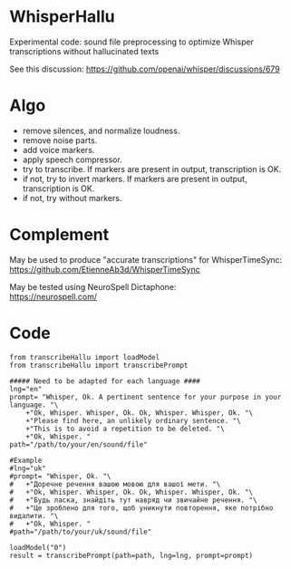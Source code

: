 # WhisperHallu
Experimental code: sound file preprocessing to optimize Whisper transcriptions without hallucinated texts

See this discussion: https://github.com/openai/whisper/discussions/679

# Algo
- remove silences, and normalize loudness.
- remove noise parts.
- add voice markers.
- apply speech compressor.
- try to transcribe. If markers are present in output, transcription is OK.
- if not, try to invert markers. If markers are present in output, transcription is OK.
- if not, try without markers.

# Complement

May be used to produce "accurate transcriptions" for WhisperTimeSync:<br/>
https://github.com/EtienneAb3d/WhisperTimeSync

May be tested using NeuroSpell Dictaphone:<br/>
https://neurospell.com/

# Code

```
from transcribeHallu import loadModel
from transcribeHallu import transcribePrompt

##### Need to be adapted for each language ####
lng="en"
prompt= "Whisper, Ok. A pertinent sentence for your purpose in your language. "\
	+"Ok, Whisper. Whisper, Ok. Ok, Whisper. Whisper, Ok. "\
	+"Please find here, an unlikely ordinary sentence. "\
	+"This is to avoid a repetition to be deleted. "\
	+"Ok, Whisper. "
path="/path/to/your/en/sound/file"

#Example 
#lng="uk"
#prompt= "Whisper, Ok. "\
#	+"Доречне речення вашою мовою для вашої мети. "\
#	+"Ok, Whisper. Whisper, Ok. Ok, Whisper. Whisper, Ok. "\
#	+"Будь ласка, знайдіть тут навряд чи звичайне речення. "\
#	+"Це зроблено для того, щоб уникнути повторення, яке потрібно видалити. "\
#	+"Ok, Whisper. "
#path="/path/to/your/uk/sound/file"

loadModel("0")
result = transcribePrompt(path=path, lng=lng, prompt=prompt)
```
